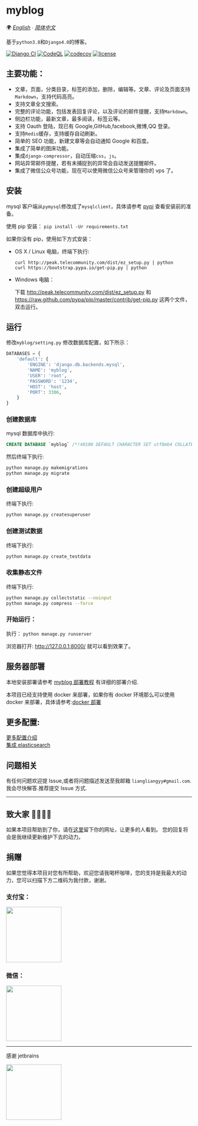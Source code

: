 # myblog

🌍
_[English](/docs/README-en.md) ∙ [简体中文](README.md)_

基于`python3.8`和`Django4.0`的博客。

[![Django CI](https://github.com/liangliangyy/myblog/actions/workflows/django.yml/badge.svg)](https://github.com/liangliangyy/myblog/actions/workflows/django.yml) [![CodeQL](https://github.com/liangliangyy/myblog/actions/workflows/codeql-analysis.yml/badge.svg)](https://github.com/liangliangyy/myblog/actions/workflows/codeql-analysis.yml) [![codecov](https://codecov.io/gh/liangliangyy/myblog/branch/master/graph/badge.svg)](https://codecov.io/gh/liangliangyy/myblog) [![license](https://img.shields.io/github/license/liangliangyy/myblog.svg)]()

## 主要功能：

- 文章，页面，分类目录，标签的添加，删除，编辑等。文章、评论及页面支持`Markdown`，支持代码高亮。
- 支持文章全文搜索。
- 完整的评论功能，包括发表回复评论，以及评论的邮件提醒，支持`Markdown`。
- 侧边栏功能，最新文章，最多阅读，标签云等。
- 支持 Oauth 登陆，现已有 Google,GitHub,facebook,微博,QQ 登录。
- 支持`Redis`缓存，支持缓存自动刷新。
- 简单的 SEO 功能，新建文章等会自动通知 Google 和百度。
- 集成了简单的图床功能。
- 集成`django-compressor`，自动压缩`css`，`js`。
- 网站异常邮件提醒，若有未捕捉到的异常会自动发送提醒邮件。
- 集成了微信公众号功能，现在可以使用微信公众号来管理你的 vps 了。

## 安装

mysql 客户端从`pymysql`修改成了`mysqlclient`，具体请参考 [pypi](https://pypi.org/project/mysqlclient/) 查看安装前的准备。

使用 pip 安装： `pip install -Ur requirements.txt`

如果你没有 pip，使用如下方式安装：

- OS X / Linux 电脑，终端下执行:

  ```
  curl http://peak.telecommunity.com/dist/ez_setup.py | python
  curl https://bootstrap.pypa.io/get-pip.py | python
  ```

- Windows 电脑：

  下载 http://peak.telecommunity.com/dist/ez_setup.py 和 https://raw.github.com/pypa/pip/master/contrib/get-pip.py 这两个文件，双击运行。

## 运行

修改`myblog/setting.py` 修改数据库配置，如下所示：

```python
DATABASES = {
    'default': {
        'ENGINE': 'django.db.backends.mysql',
        'NAME': 'myblog',
        'USER': 'root',
        'PASSWORD': '1234',
        'HOST': 'host',
        'PORT': 3306,
    }
}
```

### 创建数据库

mysql 数据库中执行:

```sql
CREATE DATABASE `myblog` /*!40100 DEFAULT CHARACTER SET utf8mb4 COLLATE utf8mb4_unicode_ci */;
```

然后终端下执行:

```bash
python manage.py makemigrations
python manage.py migrate
```

### 创建超级用户

终端下执行:

```bash
python manage.py createsuperuser
```

### 创建测试数据

终端下执行:

```bash
python manage.py create_testdata
```

### 收集静态文件

终端下执行:

```bash
python manage.py collectstatic --noinput
python manage.py compress --force
```

### 开始运行：

执行： `python manage.py runserver`

浏览器打开: http://127.0.0.1:8000/ 就可以看到效果了。

## 服务器部署

本地安装部署请参考 [myblog 部署教程](https://www.lylinux.net/article/2019/8/5/58.html)
有详细的部署介绍.

本项目已经支持使用 docker 来部署，如果你有 docker 环境那么可以使用 docker 来部署，具体请参考:[docker 部署](/docs/docker.md)

## 更多配置:

[更多配置介绍](/docs/config.md)  
[集成 elasticsearch](/docs/es.md)

## 问题相关

有任何问题欢迎提 Issue,或者将问题描述发送至我邮箱 `liangliangyy#gmail.com`.我会尽快解答.推荐提交 Issue 方式.

---

## 致大家 🙋‍♀️🙋‍♂️

如果本项目帮助到了你，请在[这里](https://github.com/liangliangyy/myblog/issues/214)留下你的网址，让更多的人看到。
您的回复将会是我继续更新维护下去的动力。

## 捐赠

如果您觉得本项目对您有所帮助，欢迎您请我喝杯咖啡，您的支持是我最大的动力，您可以扫描下方二维码为我付款，谢谢。

### 支付宝：

<div>    
<img src="https://resource.lylinux.net/image/2017/12/16/IMG_0207.jpg" width="150" height="150" />
</div>

### 微信：

<div>    
<img src="https://resource.lylinux.net/image/2017/12/16/IMG_0206.jpg" width="150" height="150" />
</div>

---

感谢 jetbrains

<div>    
<a href="https://www.jetbrains.com/?from=myblog"><img src="https://resource.lylinux.net/image/2020/07/01/logo.png" width="150" height="150"></a>
</div>

